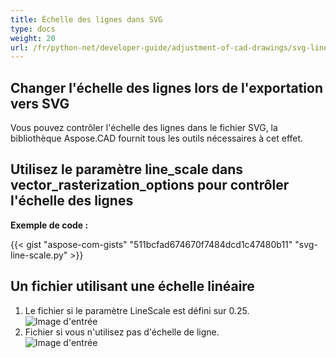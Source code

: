 ```yaml
---
title: Échelle des lignes dans SVG
type: docs
weight: 20
url: /fr/python-net/developer-guide/adjustment-of-cad-drawings/svg-line-scale/
---
```



## **Changer l'échelle des lignes lors de l'exportation vers SVG**

Vous pouvez contrôler l'échelle des lignes dans le fichier SVG, la bibliothèque Aspose.CAD fournit tous les outils nécessaires à cet effet.

## **Utilisez le paramètre line_scale dans vector_rasterization_options pour contrôler l'échelle des lignes**

**Exemple de code :**

{{< gist "aspose-com-gists" "511bcfad674670f7484dcd1c47480b11" "svg-line-scale.py" >}}


## Un fichier utilisant une échelle linéaire
1. Le fichier si le paramètre LineScale est défini sur 0.25.<br>
![Image d'entrée](/cad/_assets/guide/svg/line_scale_0.25.png)<br>
1. Fichier si vous n'utilisez pas d'échelle de ligne.<br>
![Image d'entrée](/cad/_assets/guide/svg/basic_options.png)<br>
